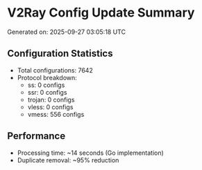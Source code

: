 # V2Ray Config Update Summary
Generated on: 2025-09-27 03:05:18 UTC

## Configuration Statistics
- Total configurations: 7642
- Protocol breakdown:
  - ss: 0 configs
  - ssr: 0 configs
  - trojan: 0 configs
  - vless: 0 configs
  - vmess: 556 configs

## Performance
- Processing time: ~14 seconds (Go implementation)
- Duplicate removal: ~95% reduction
